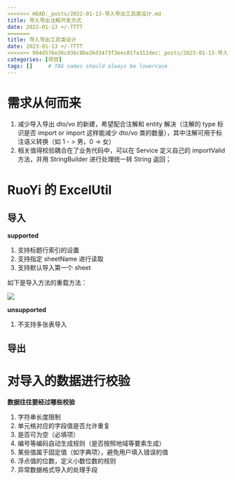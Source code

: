```yaml
---
<<<<<<< HEAD:_posts/2022-01-13-导入导出工具类设计.md
title: 导入导出注解开发方式
date: 2022-01-13 +/-TTTT
=======
title: 导入导出工具类设计
date: 2023-01-13 +/-TTTT
>>>>>>> 994d576e36cd36c8be26d3473f3eec81fa312dec:_posts/2023-01-13-导入导出注解式解决方案.md
categories: [项目]
tags: []     # TAG names should always be lowercase
---
```


# 需求从何而来
1. 减少导入导出 dto/vo 的新建，希望配合注解和 entity 解决（注解的 type 标识是否 import or import 这样能减少 dto/vo 类的数量），其中注解可用于标注语义转换（如 1 - > 男，0 -> 女）
2. 相关值得校验耦合在了业务代码中，可以在 Service 定义自己的 importValid 方法，并用 StringBuilder 进行处理统一转 String 返回；

# RuoYi 的 ExcelUtil

## 导入

**supported**

1. 支持标题行索引的设置 
2. 支持指定 sheetName 进行读取 
3. 支持默认导入第一个 sheet

如下是导入方法的重载方法：

![](https://cdn.jsdelivr.net/gh/Casflawed/img-host@master/blog/202301131357592.png)

**unsupported**

1. 不支持多张表导入

## 导出

# 对导入的数据进行校验
**数据往往要经过哪些校验**

1. 字符串长度限制
2. 单元格对应的字段值是否允许重复
3. 是否可为空（必填项）
4. 编号等编码自动生成规则（是否按照地域等要素生成）
5. 某些值属于固定值（如字典项），避免用户填入错误的值
6. 浮点值的位数，定义小数位数的规则
7. 异常数据格式导入的处理手段
